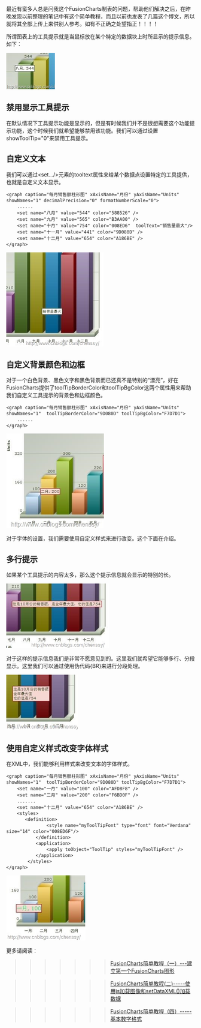 最近有蛮多人总是问我这个FusionCharts制表的问题，帮助他们解决之后，在昨晚发现以前整理的笔记中有这个简单教程，而且以前也发表了几篇这个博文，所以就将其全部上传上来供别人参考。如有不正确之处望指正！！！！

所谓图表上的工具提示就是当鼠标放在某个特定的数据块上时所显示的提示信息。如下：

[![1111_thumb](../md/img/chenssy/120900047004088.jpg)](https://images0.cnblogs.com/blog/381060/201404/120900043566659.jpg)

## 禁用显示工具提示

在默认情况下工具提示功能是显示的，但是有时候我们并不是很想需要这个功能提示功能，这个时候我们就希望能够禁用该功能。我们可以通过设置showToolTip="0"来禁用工具提示。

## 自定义文本

我们可以通过<set…/>元素的tooltext属性来给某个数据点设置特定的工具提供，也就是自定义文本显示。

    
    
    <graph caption="每月销售额柱形图" xAxisName="月份" yAxisName="Units" showNames="1" decimalPrecision="0" formatNumberScale="0">
        ......
        <set name="八月" value="544" color="588526" />
        <set name="九月" value="565" color="B3AA00" />
        <set name="十月" value="754" color="008ED6"  toolText="销售量最大"/>
        <set name="十一月" value="441" color="9D080D" />
        <set name="十二月" value="654" color="A186BE" />
    </graph>

[![22222_thumb](../md/img/chenssy/120900055591958.jpg)](https://images0.cnblogs.com/blog/381060/201404/120900051531016.jpg)

## 自定义背景颜色和边框

对于一个白色背景、黑色文字和黑色背景而已还真不是特别的“漂亮”，好在FusionCharts提供了toolTipBorderColor和toolTipBgColor这两个属性用来帮助我们自定义工具提示的背景色和边框颜色。

    
    
    <graph caption="每月销售额柱形图" xAxisName="月份" yAxisName="Units" showNames="1"  toolTipBorderColor="9D080D" toolTipBgColor="F7D7D1">
        ......
    </graph>

[![33333_thumb](../md/img/chenssy/120900065903244.jpg)](https://images0.cnblogs.com/blog/381060/201404/120900059979358.jpg)

对于字体的设置，我们需要使用自定义样式来进行改变。这个下面在介绍。

## 多行提示

如果某个工具提示的内容太多，那么这个提示信息就会显示的特别的长。

[![4444_thumb](../md/img/chenssy/120900075599613.jpg)](https://images0.cnblogs.com/blog/381060/201404/120900070597699.jpg)

对于这样的提示信息我们是非常不愿意见到的。这里我们就希望它能够多行、分段显示。这里我们可以通过使用伪代码{BR}来进行分段处理。

[![55555_thumb](../md/img/chenssy/120900084183186.jpg)](https://images0.cnblogs.com/blog/381060/201404/120900080434000.jpg)

## 使用自定义样式改变字体样式

在XML中，我们能够利用样式来改变文本的字体样式。

    
    
    <graph caption="每月销售额柱形图" xAxisName="月份" yAxisName="Units" showNames="1"  toolTipBorderColor="9D080D" toolTipBgColor="F7D7D1">
        <set name="一月" value="100" color="AFD8F8" />
        <set name="二月" value="200" color="F6BD0F" />
        .......
        <set name="十二月" value="654" color="A186BE" />
        <styles>
           <definition>
                   <style name="myToolTipFont" type="font" font="Verdana" size="14" color="008ED6F"/>
               </definition>
               <application>
                   <apply toObject="ToolTip" styles="myToolTipFont" />
               </application>
            </styles>
    </graph>

[![66666_thumb](../md/img/chenssy/120900092781056.jpg)](https://images0.cnblogs.com/blog/381060/201404/120900089343627.jpg)

更多请阅读：

>>>>>>>[FusionCharts简单教程（一）---建立第一个FusionCharts图形](http://www.cnblogs.com/chenssy/p/3239370.html)

>>>>>>>[FusionCharts简单教程(二)-----使用js加载图像和setDataXML()加载数据](http://www.cnblogs.com/chenssy/p/3248958.html)

>>>>>>>[FusionCharts简单教程（四）-----基本数字格式](http://www.cnblogs.com/chenssy/p/3268848.html)

